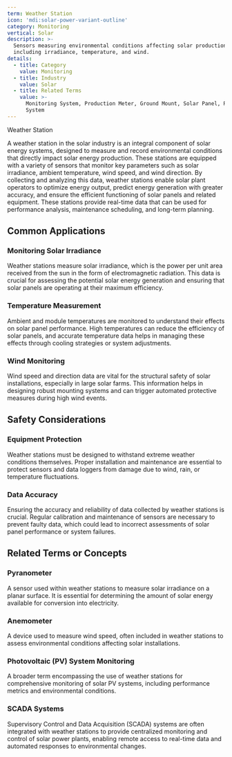```yaml
---
term: Weather Station
icon: 'mdi:solar-power-variant-outline'
category: Monitoring
vertical: Solar
description: >-
  Sensors measuring environmental conditions affecting solar production
  including irradiance, temperature, and wind.
details:
  - title: Category
    value: Monitoring
  - title: Industry
    value: Solar
  - title: Related Terms
    value: >-
      Monitoring System, Production Meter, Ground Mount, Solar Panel, Racking
      System
---
```

Weather Station

A weather station in the solar industry is an integral component of solar energy systems, designed to measure and record environmental conditions that directly impact solar energy production. These stations are equipped with a variety of sensors that monitor key parameters such as solar irradiance, ambient temperature, wind speed, and wind direction. By collecting and analyzing this data, weather stations enable solar plant operators to optimize energy output, predict energy generation with greater accuracy, and ensure the efficient functioning of solar panels and related equipment. These stations provide real-time data that can be used for performance analysis, maintenance scheduling, and long-term planning.

## Common Applications

### Monitoring Solar Irradiance
Weather stations measure solar irradiance, which is the power per unit area received from the sun in the form of electromagnetic radiation. This data is crucial for assessing the potential solar energy generation and ensuring that solar panels are operating at their maximum efficiency.

### Temperature Measurement
Ambient and module temperatures are monitored to understand their effects on solar panel performance. High temperatures can reduce the efficiency of solar panels, and accurate temperature data helps in managing these effects through cooling strategies or system adjustments.

### Wind Monitoring
Wind speed and direction data are vital for the structural safety of solar installations, especially in large solar farms. This information helps in designing robust mounting systems and can trigger automated protective measures during high wind events.

## Safety Considerations

### Equipment Protection
Weather stations must be designed to withstand extreme weather conditions themselves. Proper installation and maintenance are essential to protect sensors and data loggers from damage due to wind, rain, or temperature fluctuations.

### Data Accuracy
Ensuring the accuracy and reliability of data collected by weather stations is crucial. Regular calibration and maintenance of sensors are necessary to prevent faulty data, which could lead to incorrect assessments of solar panel performance or system failures.

## Related Terms or Concepts

### Pyranometer
A sensor used within weather stations to measure solar irradiance on a planar surface. It is essential for determining the amount of solar energy available for conversion into electricity.

### Anemometer
A device used to measure wind speed, often included in weather stations to assess environmental conditions affecting solar installations.

### Photovoltaic (PV) System Monitoring
A broader term encompassing the use of weather stations for comprehensive monitoring of solar PV systems, including performance metrics and environmental conditions.

### SCADA Systems
Supervisory Control and Data Acquisition (SCADA) systems are often integrated with weather stations to provide centralized monitoring and control of solar power plants, enabling remote access to real-time data and automated responses to environmental changes.
